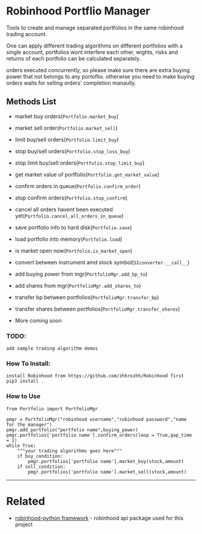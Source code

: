 # Robinhood Portflio Manager
Tools to create and manage separated portfolios in the same robinhood trading account.

One can apply different trading algorithms on different portfolios with a single account, portfolios wont interfere each other, wights, risks and returns of each portfolio can be calculated separately.

orders executed concurrently, so please make sure there are extra buying power that not belongs to any portoflio. otherwise you need to make buying orders waits for selling orders' completion manaully.

## Methods List 
- market buy orders(`Portfolio.market_buy`)
- market sell order(`Portfolio.market_sell`)
- limit buy/sell orders(`Portfolio.limit_buy`)
- stop buy/sell orders(`Portfolio.stop_loss_buy`)
- stop limit buy/sell orders(`Portfolio.stop_limit_buy`)
- get market value of portfolio(`Portfolio.get_market_value`)
- confirm orders in queue(`Portfolio.confirm_order`)
- stop confirm orders(`Portfolio.stop_confirm`)
- cancel all orders havent been executed yet(`Portfolio.cancel_all_orders_in_queue`)
- save portfolio info to hard disk(`Portfolio.save`)
- load portfolio into memory(`Portfolio.load`)
- is market open now(`Portfolio.is_market_open`)

- convert between instrument amd stock symbol(`SIconverter.__call__`)

- add buying power from mgr(`PortfolioMgr.add_bp_to`)
- add shares from mgr(`PortfolioMgr.add_shares_to`)
- transfer bp between portfolios(`PortfolioMgr.transfer_bp`)
- transfer shares between portfolios(`PortfolioMgr.transfer_shares`)

- More coming soon

### TODO:
    add sample trading algorithm demos

### How To Install:
    install Robinhood from https://github.com/zhhrozhh/Robinhood first
    pip3 install .
    

### How to Use 
    from Portfolio import PortfolioMgr
    
    pmgr = PortfolioMgr("robinhood username","robinhood password","name for the manager")
    pmgr.add_portfolio("portfolio name",buying_power)
    pmgr.portfolios['portfolio name'].confirm_orders(loop = True,gap_time = 1)
    while True:
        """your trading algorithms goes here"""
        if buy_condition:
            pmgr.portfolios['portfolio name'].market_buy(stock,amount)
        if sell_condition:
            pmgr.portfolios['portfolio name'].market_sell(stock,amount)



------------------

# Related

* [robinhood-python framework](https://github.com/zhhrozhh/Robinhood) - robinhood api package used for this project

